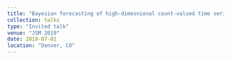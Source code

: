 ```yaml
---
title: "Bayesian forecasting of high-dimesnional count-valued time series: Massive data in consumer sales forecasting"
collection: talks
type: "Invited talk"
venue: "JSM 2019"
date: 2019-07-01
location: "Denver, CO"
---
```

